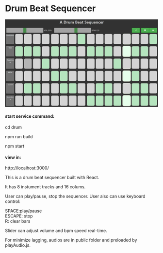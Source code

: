 # Drum Beat Sequencer

![Alt text](/screenshot.png "screenshot")

#### start service command:

cd drum

npm run build

npm start

#### view in:

http://localhost:3000/

This is a drum beat sequencer built with React.

It has 8 instument tracks and 16 colums.

User can play/pause, stop the sequencer. User also can use keyboard control:

SPACE:play/pause  
ESCAPE: stop  
R: clear bars

Slider can adjust volume and bpm speed real-time.

For minimize lagging, audios are in public folder and preloaded by playAudio.js.
